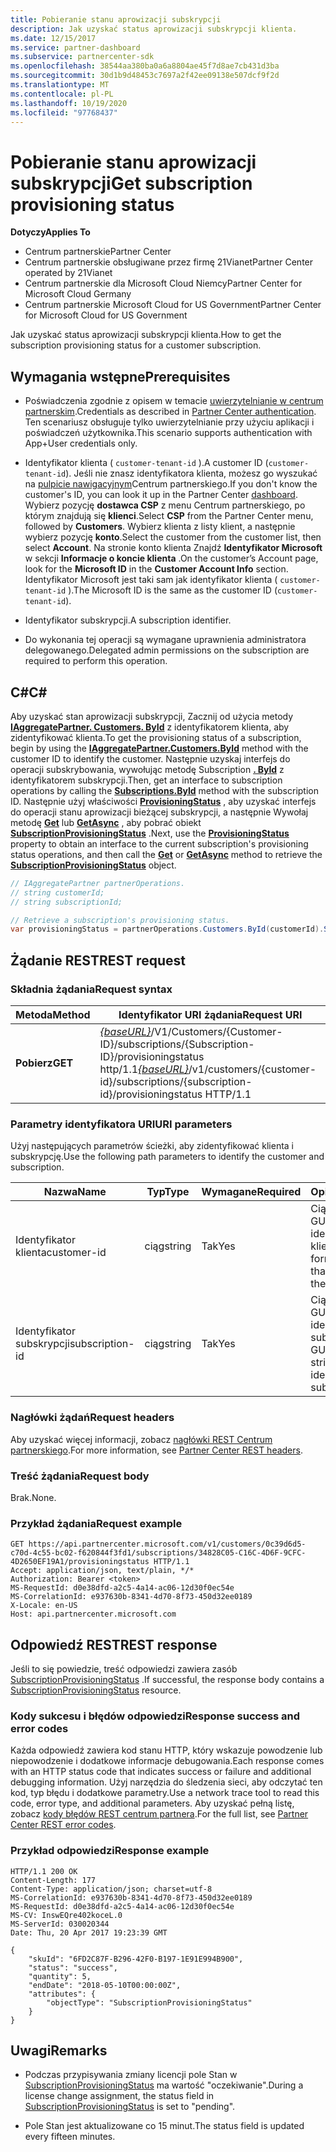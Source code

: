 ```yaml
---
title: Pobieranie stanu aprowizacji subskrypcji
description: Jak uzyskać status aprowizacji subskrypcji klienta.
ms.date: 12/15/2017
ms.service: partner-dashboard
ms.subservice: partnercenter-sdk
ms.openlocfilehash: 38544aa380ba0a6a8804ae45f7d8ae7cb431d3ba
ms.sourcegitcommit: 30d1b9d48453c7697a2f42ee09138e507dcf9f2d
ms.translationtype: MT
ms.contentlocale: pl-PL
ms.lasthandoff: 10/19/2020
ms.locfileid: "97768437"
---
```

# <a name="get-subscription-provisioning-status"></a><span data-ttu-id="6d7a8-103">Pobieranie stanu aprowizacji subskrypcji</span><span class="sxs-lookup"><span data-stu-id="6d7a8-103">Get subscription provisioning status</span></span>

<span data-ttu-id="6d7a8-104">**Dotyczy**</span><span class="sxs-lookup"><span data-stu-id="6d7a8-104">**Applies To**</span></span>

- <span data-ttu-id="6d7a8-105">Centrum partnerskie</span><span class="sxs-lookup"><span data-stu-id="6d7a8-105">Partner Center</span></span>
- <span data-ttu-id="6d7a8-106">Centrum partnerskie obsługiwane przez firmę 21Vianet</span><span class="sxs-lookup"><span data-stu-id="6d7a8-106">Partner Center operated by 21Vianet</span></span>
- <span data-ttu-id="6d7a8-107">Centrum partnerskie dla Microsoft Cloud Niemcy</span><span class="sxs-lookup"><span data-stu-id="6d7a8-107">Partner Center for Microsoft Cloud Germany</span></span>
- <span data-ttu-id="6d7a8-108">Centrum partnerskie Microsoft Cloud for US Government</span><span class="sxs-lookup"><span data-stu-id="6d7a8-108">Partner Center for Microsoft Cloud for US Government</span></span>

<span data-ttu-id="6d7a8-109">Jak uzyskać status aprowizacji subskrypcji klienta.</span><span class="sxs-lookup"><span data-stu-id="6d7a8-109">How to get the subscription provisioning status for a customer subscription.</span></span>

## <a name="prerequisites"></a><span data-ttu-id="6d7a8-110">Wymagania wstępne</span><span class="sxs-lookup"><span data-stu-id="6d7a8-110">Prerequisites</span></span>

- <span data-ttu-id="6d7a8-111">Poświadczenia zgodnie z opisem w temacie [uwierzytelnianie w centrum partnerskim](partner-center-authentication.md).</span><span class="sxs-lookup"><span data-stu-id="6d7a8-111">Credentials as described in [Partner Center authentication](partner-center-authentication.md).</span></span> <span data-ttu-id="6d7a8-112">Ten scenariusz obsługuje tylko uwierzytelnianie przy użyciu aplikacji i poświadczeń użytkownika.</span><span class="sxs-lookup"><span data-stu-id="6d7a8-112">This scenario supports authentication with App+User credentials only.</span></span>

- <span data-ttu-id="6d7a8-113">Identyfikator klienta ( `customer-tenant-id` ).</span><span class="sxs-lookup"><span data-stu-id="6d7a8-113">A customer ID (`customer-tenant-id`).</span></span> <span data-ttu-id="6d7a8-114">Jeśli nie znasz identyfikatora klienta, możesz go wyszukać na [pulpicie nawigacyjnym](https://partner.microsoft.com/dashboard)Centrum partnerskiego.</span><span class="sxs-lookup"><span data-stu-id="6d7a8-114">If you don't know the customer's ID, you can look it up in the Partner Center [dashboard](https://partner.microsoft.com/dashboard).</span></span> <span data-ttu-id="6d7a8-115">Wybierz pozycję **dostawca CSP** z menu Centrum partnerskiego, po którym znajdują się **klienci**.</span><span class="sxs-lookup"><span data-stu-id="6d7a8-115">Select **CSP** from the Partner Center menu, followed by **Customers**.</span></span> <span data-ttu-id="6d7a8-116">Wybierz klienta z listy klient, a następnie wybierz pozycję **konto**.</span><span class="sxs-lookup"><span data-stu-id="6d7a8-116">Select the customer from the customer list, then select **Account**.</span></span> <span data-ttu-id="6d7a8-117">Na stronie konto klienta Znajdź **Identyfikator Microsoft** w sekcji **Informacje o koncie klienta** .</span><span class="sxs-lookup"><span data-stu-id="6d7a8-117">On the customer’s Account page, look for the **Microsoft ID** in the **Customer Account Info** section.</span></span> <span data-ttu-id="6d7a8-118">Identyfikator Microsoft jest taki sam jak identyfikator klienta ( `customer-tenant-id` ).</span><span class="sxs-lookup"><span data-stu-id="6d7a8-118">The Microsoft ID is the same as the customer ID  (`customer-tenant-id`).</span></span>

- <span data-ttu-id="6d7a8-119">Identyfikator subskrypcji.</span><span class="sxs-lookup"><span data-stu-id="6d7a8-119">A subscription identifier.</span></span>

- <span data-ttu-id="6d7a8-120">Do wykonania tej operacji są wymagane uprawnienia administratora delegowanego.</span><span class="sxs-lookup"><span data-stu-id="6d7a8-120">Delegated admin permissions on the subscription are required to perform this operation.</span></span>

## <a name="c"></a><span data-ttu-id="6d7a8-121">C\#</span><span class="sxs-lookup"><span data-stu-id="6d7a8-121">C\#</span></span>

<span data-ttu-id="6d7a8-122">Aby uzyskać stan aprowizacji subskrypcji, Zacznij od użycia metody [**IAggregatePartner. Customers. ById**](/dotnet/api/microsoft.store.partnercenter.customers.icustomercollection.byid) z identyfikatorem klienta, aby zidentyfikować klienta.</span><span class="sxs-lookup"><span data-stu-id="6d7a8-122">To get the provisioning status of a subscription, begin by using the [**IAggregatePartner.Customers.ById**](/dotnet/api/microsoft.store.partnercenter.customers.icustomercollection.byid) method with the customer ID to identify the customer.</span></span> <span data-ttu-id="6d7a8-123">Następnie uzyskaj interfejs do operacji subskrybowania, wywołując metodę Subscription [**. ById**](/dotnet/api/microsoft.store.partnercenter.customerusers.icustomerusercollection.byid) z identyfikatorem subskrypcji.</span><span class="sxs-lookup"><span data-stu-id="6d7a8-123">Then, get an interface to subscription operations by calling the [**Subscriptions.ById**](/dotnet/api/microsoft.store.partnercenter.customerusers.icustomerusercollection.byid) method with the subscription ID.</span></span> <span data-ttu-id="6d7a8-124">Następnie użyj właściwości [**ProvisioningStatus**](/dotnet/api/microsoft.store.partnercenter.subscriptions.isubscription.provisioningstatus) , aby uzyskać interfejs do operacji stanu aprowizacji bieżącej subskrypcji, a następnie Wywołaj metodę [**Get**](/dotnet/api/microsoft.store.partnercenter.subscriptions.isubscriptionprovisioningstatus.get) lub [**GetAsync**](/dotnet/api/microsoft.store.partnercenter.subscriptions.isubscriptionprovisioningstatus.getasync) , aby pobrać obiekt [**SubscriptionProvisioningStatus**](/dotnet/api/microsoft.store.partnercenter.models.subscriptions.subscriptionprovisioningstatus) .</span><span class="sxs-lookup"><span data-stu-id="6d7a8-124">Next, use the [**ProvisioningStatus**](/dotnet/api/microsoft.store.partnercenter.subscriptions.isubscription.provisioningstatus) property to obtain an interface to the current subscription's provisioning status operations, and then call the [**Get**](/dotnet/api/microsoft.store.partnercenter.subscriptions.isubscriptionprovisioningstatus.get) or [**GetAsync**](/dotnet/api/microsoft.store.partnercenter.subscriptions.isubscriptionprovisioningstatus.getasync) method to retrieve the [**SubscriptionProvisioningStatus**](/dotnet/api/microsoft.store.partnercenter.models.subscriptions.subscriptionprovisioningstatus) object.</span></span>

``` csharp
// IAggregatePartner partnerOperations.
// string customerId;
// string subscriptionId;

// Retrieve a subscription's provisioning status.
var provisioningStatus = partnerOperations.Customers.ById(customerId).Subscriptions.ById(subscriptionID).ProvisioningStatus.Get();
```

## <a name="rest-request"></a><span data-ttu-id="6d7a8-125">Żądanie REST</span><span class="sxs-lookup"><span data-stu-id="6d7a8-125">REST request</span></span>

### <a name="request-syntax"></a><span data-ttu-id="6d7a8-126">Składnia żądania</span><span class="sxs-lookup"><span data-stu-id="6d7a8-126">Request syntax</span></span>

| <span data-ttu-id="6d7a8-127">Metoda</span><span class="sxs-lookup"><span data-stu-id="6d7a8-127">Method</span></span>  | <span data-ttu-id="6d7a8-128">Identyfikator URI żądania</span><span class="sxs-lookup"><span data-stu-id="6d7a8-128">Request URI</span></span>                                                                                                                        |
|---------|------------------------------------------------------------------------------------------------------------------------------------|
| <span data-ttu-id="6d7a8-129">**Pobierz**</span><span class="sxs-lookup"><span data-stu-id="6d7a8-129">**GET**</span></span> | <span data-ttu-id="6d7a8-130">[*{baseURL}*](partner-center-rest-urls.md)/V1/Customers/{Customer-ID}/subscriptions/{Subscription-ID}/provisioningstatus http/1.1</span><span class="sxs-lookup"><span data-stu-id="6d7a8-130">[*{baseURL}*](partner-center-rest-urls.md)/v1/customers/{customer-id}/subscriptions/{subscription-id}/provisioningstatus HTTP/1.1</span></span> |

### <a name="uri-parameters"></a><span data-ttu-id="6d7a8-131">Parametry identyfikatora URI</span><span class="sxs-lookup"><span data-stu-id="6d7a8-131">URI parameters</span></span>

<span data-ttu-id="6d7a8-132">Użyj następujących parametrów ścieżki, aby zidentyfikować klienta i subskrypcję.</span><span class="sxs-lookup"><span data-stu-id="6d7a8-132">Use the following path parameters to identify the customer and subscription.</span></span>

| <span data-ttu-id="6d7a8-133">Nazwa</span><span class="sxs-lookup"><span data-stu-id="6d7a8-133">Name</span></span>            | <span data-ttu-id="6d7a8-134">Typ</span><span class="sxs-lookup"><span data-stu-id="6d7a8-134">Type</span></span>   | <span data-ttu-id="6d7a8-135">Wymagane</span><span class="sxs-lookup"><span data-stu-id="6d7a8-135">Required</span></span> | <span data-ttu-id="6d7a8-136">Opis</span><span class="sxs-lookup"><span data-stu-id="6d7a8-136">Description</span></span>                                               |
|-----------------|--------|----------|-----------------------------------------------------------|
| <span data-ttu-id="6d7a8-137">Identyfikator klienta</span><span class="sxs-lookup"><span data-stu-id="6d7a8-137">customer-id</span></span>     | <span data-ttu-id="6d7a8-138">ciąg</span><span class="sxs-lookup"><span data-stu-id="6d7a8-138">string</span></span> | <span data-ttu-id="6d7a8-139">Tak</span><span class="sxs-lookup"><span data-stu-id="6d7a8-139">Yes</span></span>      | <span data-ttu-id="6d7a8-140">Ciąg w formacie GUID, który identyfikuje klienta.</span><span class="sxs-lookup"><span data-stu-id="6d7a8-140">A GUID formatted string that identifies the customer.</span></span>     |
| <span data-ttu-id="6d7a8-141">Identyfikator subskrypcji</span><span class="sxs-lookup"><span data-stu-id="6d7a8-141">subscription-id</span></span> | <span data-ttu-id="6d7a8-142">ciąg</span><span class="sxs-lookup"><span data-stu-id="6d7a8-142">string</span></span> | <span data-ttu-id="6d7a8-143">Tak</span><span class="sxs-lookup"><span data-stu-id="6d7a8-143">Yes</span></span>      | <span data-ttu-id="6d7a8-144">Ciąg w formacie GUID, który identyfikuje subskrypcję.</span><span class="sxs-lookup"><span data-stu-id="6d7a8-144">A GUID formatted string that identifies the subscription.</span></span> |

### <a name="request-headers"></a><span data-ttu-id="6d7a8-145">Nagłówki żądań</span><span class="sxs-lookup"><span data-stu-id="6d7a8-145">Request headers</span></span>

<span data-ttu-id="6d7a8-146">Aby uzyskać więcej informacji, zobacz [nagłówki REST Centrum partnerskiego](headers.md).</span><span class="sxs-lookup"><span data-stu-id="6d7a8-146">For more information, see [Partner Center REST headers](headers.md).</span></span>

### <a name="request-body"></a><span data-ttu-id="6d7a8-147">Treść żądania</span><span class="sxs-lookup"><span data-stu-id="6d7a8-147">Request body</span></span>

<span data-ttu-id="6d7a8-148">Brak.</span><span class="sxs-lookup"><span data-stu-id="6d7a8-148">None.</span></span>

### <a name="request-example"></a><span data-ttu-id="6d7a8-149">Przykład żądania</span><span class="sxs-lookup"><span data-stu-id="6d7a8-149">Request example</span></span>

```http
GET https://api.partnercenter.microsoft.com/v1/customers/0c39d6d5-c70d-4c55-bc02-f620844f3fd1/subscriptions/34828C05-C16C-4D6F-9CFC-4D2650EF19A1/provisioningstatus HTTP/1.1
Accept: application/json, text/plain, */*
Authorization: Bearer <token>
MS-RequestId: d0e38dfd-a2c5-4a14-ac06-12d30f0ec54e
MS-CorrelationId: e937630b-8341-4d70-8f73-450d32ee0189
X-Locale: en-US
Host: api.partnercenter.microsoft.com
```

## <a name="rest-response"></a><span data-ttu-id="6d7a8-150">Odpowiedź REST</span><span class="sxs-lookup"><span data-stu-id="6d7a8-150">REST response</span></span>

<span data-ttu-id="6d7a8-151">Jeśli to się powiedzie, treść odpowiedzi zawiera zasób [SubscriptionProvisioningStatus](subscription-resources.md#subscriptionprovisioningstatus) .</span><span class="sxs-lookup"><span data-stu-id="6d7a8-151">If successful, the response body contains a [SubscriptionProvisioningStatus](subscription-resources.md#subscriptionprovisioningstatus) resource.</span></span>

### <a name="response-success-and-error-codes"></a><span data-ttu-id="6d7a8-152">Kody sukcesu i błędów odpowiedzi</span><span class="sxs-lookup"><span data-stu-id="6d7a8-152">Response success and error codes</span></span>

<span data-ttu-id="6d7a8-153">Każda odpowiedź zawiera kod stanu HTTP, który wskazuje powodzenie lub niepowodzenie i dodatkowe informacje debugowania.</span><span class="sxs-lookup"><span data-stu-id="6d7a8-153">Each response comes with an HTTP status code that indicates success or failure and additional debugging information.</span></span> <span data-ttu-id="6d7a8-154">Użyj narzędzia do śledzenia sieci, aby odczytać ten kod, typ błędu i dodatkowe parametry.</span><span class="sxs-lookup"><span data-stu-id="6d7a8-154">Use a network trace tool to read this code, error type, and additional parameters.</span></span> <span data-ttu-id="6d7a8-155">Aby uzyskać pełną listę, zobacz [kody błędów REST centrum partnera](error-codes.md).</span><span class="sxs-lookup"><span data-stu-id="6d7a8-155">For the full list, see [Partner Center REST error codes](error-codes.md).</span></span>

### <a name="response-example"></a><span data-ttu-id="6d7a8-156">Przykład odpowiedzi</span><span class="sxs-lookup"><span data-stu-id="6d7a8-156">Response example</span></span>

```http
HTTP/1.1 200 OK
Content-Length: 177
Content-Type: application/json; charset=utf-8
MS-CorrelationId: e937630b-8341-4d70-8f73-450d32ee0189
MS-RequestId: d0e38dfd-a2c5-4a14-ac06-12d30f0ec54e
MS-CV: InswEQre402koceL.0
MS-ServerId: 030020344
Date: Thu, 20 Apr 2017 19:23:39 GMT

{
    "skuId": "6FD2C87F-B296-42F0-B197-1E91E994B900",
    "status": "success",
    "quantity": 5,
    "endDate": "2018-05-10T00:00:00Z",
    "attributes": {
        "objectType": "SubscriptionProvisioningStatus"
    }
}
```

## <a name="remarks"></a><span data-ttu-id="6d7a8-157">Uwagi</span><span class="sxs-lookup"><span data-stu-id="6d7a8-157">Remarks</span></span>

- <span data-ttu-id="6d7a8-158">Podczas przypisywania zmiany licencji pole Stan w [SubscriptionProvisioningStatus](subscription-resources.md#subscriptionprovisioningstatus) ma wartość "oczekiwanie".</span><span class="sxs-lookup"><span data-stu-id="6d7a8-158">During a license change assignment, the status field in [SubscriptionProvisioningStatus](subscription-resources.md#subscriptionprovisioningstatus) is set to "pending".</span></span>

- <span data-ttu-id="6d7a8-159">Pole Stan jest aktualizowane co 15 minut.</span><span class="sxs-lookup"><span data-stu-id="6d7a8-159">The status field is updated every fifteen minutes.</span></span>
